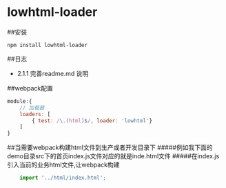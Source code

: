# lowhtml-loader

##安装
```shell
npm install lowhtml-loader
```

##日志
* 2.1.1 完善readme.md 说明


##webpack配置
``` javascript
module:{
    // 加载器
    loaders: [
        { test: /\.(html)$/, loader: 'lowhtml'}
    ]
}
```


##当需要webpack构建html文件到生产或者开发目录下
#####例如我下面的demo目录src下的首页index.js文件对应的就是inde.html文件
#####在index.js引入当前的业务html文件,让webpack构建
``` js
	import '../html/index.html';
```

